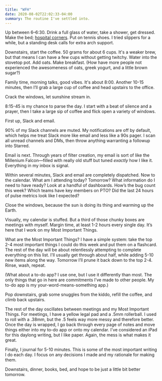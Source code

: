 ```yaml
---
title: "WFH"
date: 2020-08-02T22:02:33-04:00
summary: The routine I've settled into. 
---
```


Up between 6–6:30. Drink a full glass of water, take a shower, get dressed. Make the bed; [hospital corners][hc]. Put on tennis shoes. I tried slippers for a while, but a standing desk calls for extra arch support.

[hc]: https://www.artofmanliness.com/articles/how-to-make-a-bed-using-hospital-corners/

Downstairs, start the coffee. 50 grams for about 6 cups. It's a weaker brew, but that means I can have a few cups without getting twitchy. Water into the stovetop pot. Add oats. Make breakfast. (How have more people not experienced the awesomeness of oats, greek yogurt, and a little brown sugar?) 

Family time, morning talks, good vibes. It's about 8:00. Another 10-15 minutes, then I’ll grab a large cup of coffee and head upstairs to the office.

Crack the windows, let sunshine stream in. 

8:15-45 is my chance to parse the day. I start with a beat of silence and a prayer, then I take a large sip of coffee and flick open a variety of windows. 

First up, Slack and email.

90% of my Slack channels are muted. My notifications are off by default, which helps me treat Slack more like email and less like a 90s pager. I scan all unread channels and DMs, then throw anything warranting a followup into Starred. 

Email is next. Through years of filter creation, my email is sort of like the Millenium Falcon—filled with really old stuff but tuned _exactly_ how I like it. Everything in my inbox is signal. 

Within several minutes, Slack and email are completely dispatched. Now to the calendar. What am I attending today? Tomorrow? What information do I need to have ready? Look at a handful of dashboards. How’s the bug count this week? Which teams have key members on PTO? Did the last 24 hours of pulse metrics look like I expected? 

Close the windows, because the sun is doing its thing and warming up the Earth. 

Visually, my calendar is stuffed. But a third of those chunky boxes are meetings with myself. Margin time, at least 1-2 hours every single day. It’s here that I work on my Most Important Things. 

What are the Most Important Things? I have a simple system: take the top 2-4 most important things I could do this week and put them on a flashcard. The rest of the day will be about relentlessly attempting to complete everything on this list. I'll usually get through about half, while adding 5-10 new items along the way. Tomorrow I’ll prune it back down to the top 2-4. Rinse, wash, repeat. 

(What about a to-do app? I use one, but I use it differently than most. The only things that go in here are commitments I’ve made to other people. My to-do app is my your-word-means-something app.)

Pop downstairs, grab some snuggles from the kiddo, refill the coffee, and climb back upstairs.

The rest of the day oscillates between meetings and my Most Important Things. For meetings, I have a yellow legal pad and a .5mm rollerball. I used to roll with a .38mm, but the .5 feels way more messy and therefore better. Once the day is wrapped, I go back through every page of notes and move things either into my to-do app or onto my calendar. I've considered an iPad for this daylong writing, but I like paper. Again, the mess is what makes it great.

Finally, I journal for 5-10 minutes. This is some of the most important writing I do each day. I focus on any decisions I made and my rationale for making them.

Downstairs, dinner, books, bed, and hope to be just a little bit better tomorrow.
